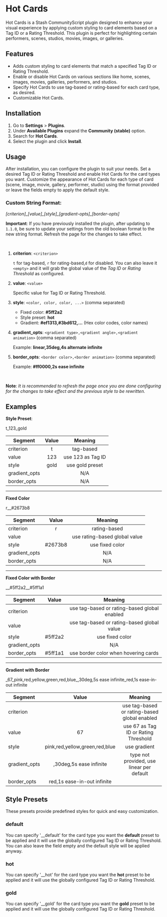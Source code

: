 # Hot Cards

Hot Cards is a Stash CommunityScript plugin designed to enhance your visual experience by applying custom styling to card elements based on a Tag ID or a Rating Threshold. This plugin is perfect for highlighting certain performers, scenes, studios, movies, images, or galleries.

## Features

- Adds custom styling to card elements that match a specified Tag ID or Rating Threshold.
- Enable or disable Hot Cards on various sections like home, scenes, images, movies, galleries, performers, and studios.
- Specify Hot Cards to use tag-based or rating-based for each card type, as desired.
- Customizable Hot Cards.

## Installation

1. Go to **Settings** > **Plugins**.
2. Under **Available Plugins** expand the **Community (stable)** option.
3. Search for **Hot Cards**.
4. Select the plugin and click **Install**.

## Usage

After installation, you can configure the plugin to suit your needs. Set a desired Tag ID or Rating Threshold and enable Hot Cards for the card types you want. Customize the appearance of Hot Cards for each type of card (scene, image, movie, gallery, performer, studio) using the format provided or leave the fields empty to apply the default style.

### Custom String Format:

_[criterion]\_[value]\_[style]\_[gradient-opts]\_[border-opts]_

**Important**: If you have previously installed the plugin, after updating to `1.1.0`, be sure to update your settings from the old boolean format to the new string format. Refresh the page for the changes to take effect.

<br />

1. **criterion**: `<criterion>`

    `t` for tag-based, `r` for rating-based,`d` for disabled. You can also leave it `<empty>` and it will grab the global value of the _Tag ID_ or _Rating Threshold_ as configured.

2. **value**: `<value>`

    Specific value for Tag ID or Rating Threshold.

3. **style**: `<color, color, color, ...>` (comma separated)

    * Fixed color: **#5ff2a2**
    * Style preset: **hot**
    * Gradient: **#ef1313,#3bd612,...** (Hex color codes, color names)

4. **gradient_opts**: `<gradient type>,<gradient angle>,<gradient animation>` (comma separated)

    Example: **linear,35deg,4s alternate infinite**

5. **border_opts**: `<border color>,<border animation>` (comma separated)

    Example: **#ff0000,2s ease infinite**

<br />

**Note**: _It is recommended to refresh the page once you are done configuring for the changes to take effect and the previous style to be rewritten._

## Examples

**Style Preset**:

t_123_gold

| Segment       | Value |      Meaning      |
| ------------- | :---: | :---------------: |
| criterion     |   t   |     tag-based     |
| value         |  123  | use 123 as Tag ID |
| style         | gold  |  use gold preset  |
| gradient_opts |       |        N/A        |
| border_opts   |       |        N/A        |

---

**Fixed Color**

r\_\_#2673b8

| Segment       |  Value  |            Meaning            |
| ------------- | :-----: | :---------------------------: |
| criterion     |    r    |         rating-based          |
| value         |         | use rating-based global value |
| style         | #2673b8 |        use fixed color        |
| gradient_opts |         |              N/A              |
| border_opts   |         |              N/A              |

---

**Fixed Color with Border**

\_\_#5ff2a2\_\_#5ff1a1

| Segment       |  Value  |                   Meaning                    |
| ------------- | :-----: | :------------------------------------------: |
| criterion     |         | use tag-based or rating-based global enabled |
| value         |         |  use tag-based or rating-based global value  |
| style         | #5ff2a2 |               use fixed color                |
| gradient_opts |         |                     N/A                      |
| border_opts   | #5ff1a1 |     use border color when hovering cards     |

---

**Gradient with Border**

\_67\_pink,red,yellow,green,red,blue\_,30deg,5s ease infinite\_red,1s ease-in-out infinite

| Segment       |             Value              |                   Meaning                    |
| ------------- | :----------------------------: | :------------------------------------------: |
| criterion     |                                | use tag-based or rating-based global enabled |
| value         |               67               |     use 67 as Tag ID or Rating Threshold     |
| style         | pink,red,yellow,green,red,blue |                 use gradient                 |
| gradient_opts |    ,30deg,5s ease infinite     |  type not provided, use linear per default   |
| border_opts   |  red,1s ease-in-out infinite   |

## Style Presets

These presets provide predefined styles for quick and easy customization.

### default

You can specify '\_\_default' for the card type you want the **default** preset to be applied and it will use the globally configured Tag ID or Rating Threshold. You can also leave the field empty and the default style will be applied anyway.

### hot

You can specify '\_\_hot' for the card type you want the **hot** preset to be applied and it will use the globally configured Tag ID or Rating Threshold.

### gold

You can specify '\_\_gold' for the card type you want the **gold** preset to be applied and it will use the globally configured Tag ID or Rating Threshold.
